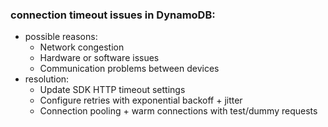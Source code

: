 ### connection timeout issues in DynamoDB:
- possible reasons:
  - Network congestion
  - Hardware or software issues
  - Communication problems between devices
- resolution:
  - Update SDK HTTP timeout settings
  - Configure retries with exponential backoff + jitter
  - Connection pooling + warm connections with test/dummy requests

